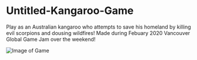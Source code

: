 # Untitled-Kangaroo-Game
Play as an Australian kangaroo who attempts to save his homeland by killing evil scorpions and dousing wildfires!
Made during Febuary 2020 Vancouver Global Game Jam over the weekend!

![Image of Game](https://github.com/parallelgames/Untitled-Kangaroo-Game/blob/master/KwnPkUZ%20-%20Imgur.png)
